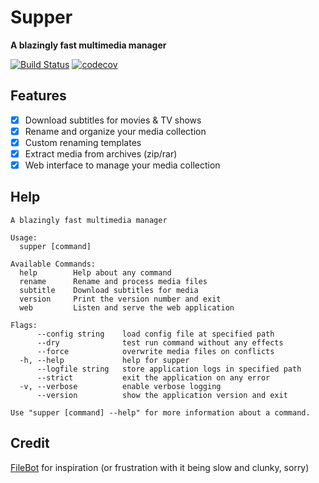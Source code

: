 # Supper 
**A blazingly fast multimedia manager**

[![Build Status](https://semaphoreci.com/api/v1/tympanix/supper/branches/master/shields_badge.svg)](https://semaphoreci.com/tympanix/supper)
[![codecov](https://codecov.io/gh/tympanix/supper/branch/master/graph/badge.svg)](https://codecov.io/gh/tympanix/supper)

## Features
 - [x] Download subtitles for movies & TV shows
 - [x] Rename and organize your media collection
 - [x] Custom renaming templates
 - [x] Extract media from archives (zip/rar)
 - [x] Web interface to manage your media collection

## Help
```
A blazingly fast multimedia manager

Usage:
  supper [command]

Available Commands:
  help        Help about any command
  rename      Rename and process media files
  subtitle    Download subtitles for media
  version     Print the version number and exit
  web         Listen and serve the web application

Flags:
      --config string    load config file at specified path
      --dry              test run command without any effects
      --force            overwrite media files on conflicts
  -h, --help             help for supper
      --logfile string   store application logs in specified path
      --strict           exit the application on any error
  -v, --verbose          enable verbose logging
      --version          show the application version and exit

Use "supper [command] --help" for more information about a command.
```

## Credit
[FileBot](https://www.filebot.net) for inspiration (or frustration with it being slow and clunky, sorry)
